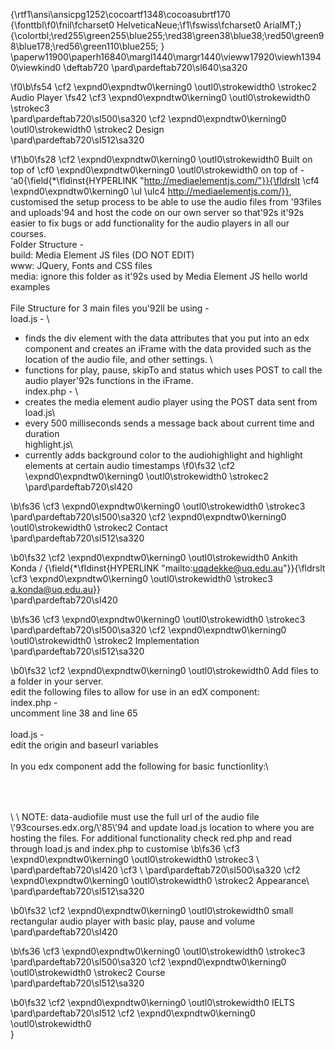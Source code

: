 {\rtf1\ansi\ansicpg1252\cocoartf1348\cocoasubrtf170
{\fonttbl\f0\fnil\fcharset0 HelveticaNeue;\f1\fswiss\fcharset0 ArialMT;}
{\colortbl;\red255\green255\blue255;\red38\green38\blue38;\red50\green98\blue178;\red56\green110\blue255;
}
\paperw11900\paperh16840\margl1440\margr1440\vieww17920\viewh13940\viewkind0
\deftab720
\pard\pardeftab720\sl640\sa320

\f0\b\fs54 \cf2 \expnd0\expndtw0\kerning0
\outl0\strokewidth0 \strokec2 Audio Player
\fs42 \cf3 \expnd0\expndtw0\kerning0
\outl0\strokewidth0 \strokec3 \
\pard\pardeftab720\sl500\sa320
\cf2 \expnd0\expndtw0\kerning0
\outl0\strokewidth0 \strokec2 Design\
\pard\pardeftab720\sl512\sa320

\f1\b0\fs28 \cf2 \expnd0\expndtw0\kerning0
\outl0\strokewidth0 Built on top of  \cf0 \expnd0\expndtw0\kerning0
\outl0\strokewidth0 on top of -\'a0{\field{\*\fldinst{HYPERLINK "http://mediaelementjs.com/"}}{\fldrslt \cf4 \expnd0\expndtw0\kerning0
\ul \ulc4 http://mediaelementjs.com/}}, customised the setup process to be able to use the audio files from \'93files and uploads\'94 and  host the code on our own server so that\'92s it\'92s easier to fix bugs or add functionality for the audio players in all our courses.\
Folder Structure - \
build: Media Element JS files (DO NOT EDIT)\
www: JQuery, Fonts and CSS files \
media: ignore this folder as it\'92s used by Media Element JS hello world examples\
\
File Structure for 3 main files you\'92ll be using -\
load.js - \
* finds the div element with the data attributes that you put into an edx component and creates an iFrame with the data provided such as the location of the audio file, and other settings. \
* functions for play, pause, skipTo and status which uses POST to call the audio player\'92s functions in the iFrame. \
index.php - \
* creates the media element audio player using the POST data sent from load.js\
* every 500 milliseconds sends a message back about current time and duration\
highlight.js\
* currently adds background color to the audiohighlight and highlight elements at certain audio timestamps 
\f0\fs32 \cf2 \expnd0\expndtw0\kerning0
\outl0\strokewidth0 \strokec2 \
\pard\pardeftab720\sl420

\b\fs36 \cf3 \expnd0\expndtw0\kerning0
\outl0\strokewidth0 \strokec3 \
\pard\pardeftab720\sl500\sa320
\cf2 \expnd0\expndtw0\kerning0
\outl0\strokewidth0 \strokec2 Contact\
\pard\pardeftab720\sl512\sa320

\b0\fs32 \cf2 \expnd0\expndtw0\kerning0
\outl0\strokewidth0 Ankith Konda / {\field{\*\fldinst{HYPERLINK "mailto:uqadekke@uq.edu.au"}}{\fldrslt \cf3 \expnd0\expndtw0\kerning0
\outl0\strokewidth0 \strokec3 a.konda@uq.edu.au}}\
\pard\pardeftab720\sl420

\b\fs36 \cf3 \expnd0\expndtw0\kerning0
\outl0\strokewidth0 \strokec3 \
\pard\pardeftab720\sl500\sa320
\cf2 \expnd0\expndtw0\kerning0
\outl0\strokewidth0 \strokec2 Implementation\
\pard\pardeftab720\sl512\sa320

\b0\fs32 \cf2 \expnd0\expndtw0\kerning0
\outl0\strokewidth0 Add files to a folder in your server. \
edit the following files to allow for use in an edX component:\
index.php - \
uncomment line 38 and line 65 \
\
load.js -\
edit the origin and baseurl variables \
\
In you edx component add the following for basic functionlity:\
<div id="myAudioContainer" style="height: 50px !important;" class="audioplayer" data-audiofile=\'93[use full URL from files and uploads]\'94 data-hidetimeline="false" data-showsubtitles="false"></div>\
<script type='text/javascript' src='load.js'></script> \
NOTE: data-audiofile must use the full url of the audio file \'93courses.edx.org/\'85\'94 and update load.js location to where you are hosting the files. For additional functionality check red.php and read through load.js and index.php to customise
\b\fs36 \cf3 \expnd0\expndtw0\kerning0
\outl0\strokewidth0 \strokec3 \
\pard\pardeftab720\sl420
\cf3 \
\pard\pardeftab720\sl500\sa320
\cf2 \expnd0\expndtw0\kerning0
\outl0\strokewidth0 \strokec2 Appearance\
\pard\pardeftab720\sl512\sa320

\b0\fs32 \cf2 \expnd0\expndtw0\kerning0
\outl0\strokewidth0 small rectangular audio player with basic play, pause and volume\
\pard\pardeftab720\sl420

\b\fs36 \cf3 \expnd0\expndtw0\kerning0
\outl0\strokewidth0 \strokec3 \
\pard\pardeftab720\sl500\sa320
\cf2 \expnd0\expndtw0\kerning0
\outl0\strokewidth0 \strokec2 Course\
\pard\pardeftab720\sl512\sa320

\b0\fs32 \cf2 \expnd0\expndtw0\kerning0
\outl0\strokewidth0 IELTS\
\pard\pardeftab720\sl512
\cf2 \expnd0\expndtw0\kerning0
\outl0\strokewidth0 \
}